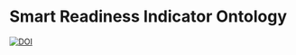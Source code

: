# Smart Readiness Indicator Ontology

[![DOI](https://zenodo.org/badge/710658782.svg)](https://zenodo.org/doi/10.5281/zenodo.10047286)
